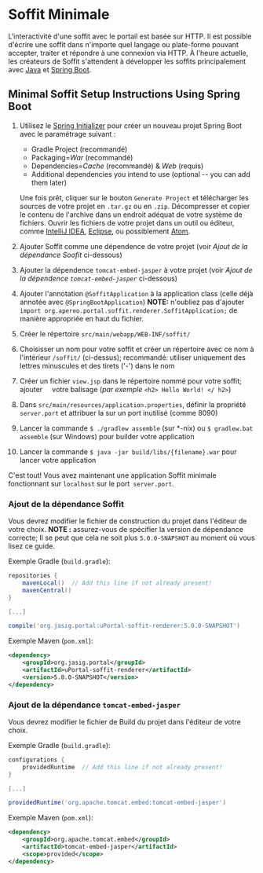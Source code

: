 # Soffit Minimale

L'interactivité d'une soffit avec le portail est basée sur HTTP. Il est possible d'écrire une
soffit dans n'importe quel langage ou plate-forme pouvant accepter, traiter et répondre à une
connexion via HTTP. À l'heure actuelle, les créateurs de Soffit s'attendent à
développer les soffits principalement avec [Java][] et [Spring Boot][].

## Minimal Soffit Setup Instructions Using Spring Boot

1.  Utilisez le [Spring Initializer][] pour créer un nouveau projet Spring Boot avec le paramétrage suivant :

    * Gradle Project (recommandé)
    * Packaging=*War* (recommandé)
    * Dependencies=*Cache* (recommandé) & *Web* (requis)
    * Additional dependencies you intend to use (optional -- you can add them later)

    Une fois prêt, cliquer sur le bouton `Generate Project` et télécharger les sources de votre projet en `.tar.gz` ou en `.zip`. 
    Décompresser et copier le contenu de l'archive dans un endroit adéquat de votre système de fichiers. 
    Ouvrir les fichiers de votre projet dans un outil ou éditeur, comme [IntelliJ IDEA][],
    [Eclipse][], ou possiblement [Atom][].
2.  Ajouter Soffit comme une dépendence de votre projet (voir _Ajout de la dépendance Soofit_ ci-dessous)
3.  Ajouter la dépendence `tomcat-embed-jasper` à votre projet (voir _Ajout de la dépendence `tomcat-embed-jasper`_ ci-dessous)
4.  Ajouter l'annotation `@SoffitApplication` à la application class (celle déjà annotée avec `@SpringBootApplication`) **NOTE:**  n'oubliez pas d'ajouter `import org.apereo.portal.soffit.renderer.SoffitApplication;` de manière appropriée en haut du fichier.
5.  Créer le répertoire `src/main/webapp/WEB-INF/soffit/`
6.  Choisisser un nom pour votre soffit et créer un répertoire avec ce nom à l'intérieur
    `/soffit/` (ci-dessus); recommandé: utiliser uniquement des lettres minuscules et des tirets
    ('-') dans le nom
7.  Créer un fichier `view.jsp` dans le répertoire nommé pour votre soffit; ajouter
    votre balisage (_par exemple_ `<h2> Hello World! </ h2>`)
8.  Dans `src/main/resources/application.properties`, définir la propriété `server.port`
    et attribuer la sur un port inutilisé (comme 8090)
9.  Lancer la commande `$ ./gradlew assemble` (sur \*-nix) ou `$ gradlew.bat assemble`
    (sur Windows) pour builder votre application
10. Lancer la commande `$ java -jar build/libs/{filename}.war` pour lancer votre
    application

C'est tout! Vous avez maintenant une application Soffit minimale fonctionnant sur
`localhost` sur le port` server.port`.

### Ajout de la dépendance Soffit

Vous devrez modifier le fichier de construction du projet dans l'éditeur de votre choix.
**NOTE :** assurez-vous de spécifier la version de dépendance correcte; Il se peut que cela ne soit
plus `5.0.0-SNAPSHOT` au moment où vous lisez ce guide.

Exemple Gradle (`build.gradle`):

``` gradle
repositories {
    mavenLocal()  // Add this line if not already present!
    mavenCentral()
}

[...]

compile('org.jasig.portal:uPortal-soffit-renderer:5.0.0-SNAPSHOT')
```

Exemple Maven (`pom.xml`):

``` xml
<dependency>
    <groupId>org.jasig.portal</groupId>
    <artifactId>uPortal-soffit-renderer</artifactId>
    <version>5.0.0-SNAPSHOT</version>
</dependency>
```

### Ajout de la dépendance `tomcat-embed-jasper`

Vous devrez modifier le fichier de Build du projet dans l'éditeur de votre choix.

Exemple Gradle (`build.gradle`):

``` gradle
configurations {
    providedRuntime  // Add this line if not already present!
}

[...]

providedRuntime('org.apache.tomcat.embed:tomcat-embed-jasper')
```

Exemple Maven (`pom.xml`):

``` xml
<dependency>
    <groupId>org.apache.tomcat.embed</groupId>
    <artifactId>tomcat-embed-jasper</artifactId>
    <scope>provided</scope>
</dependency>
```

[Java]: http://www.oracle.com/technetwork/java/index.html
[Spring Boot]: http://projects.spring.io/spring-boot/
[Spring Initializer]: https://start.spring.io/
[IntelliJ IDEA]: https://www.jetbrains.com/idea/
[Eclipse]: https://eclipse.org/ide/
[Atom]: https://atom.io/
